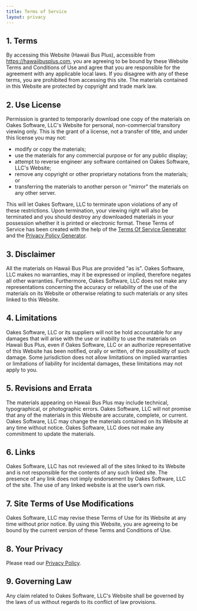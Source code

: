 ```yaml
---
title: Terms of Service
layout: privacy
---
```


## 1. Terms

By accessing this Website (Hawaii Bus Plus), accessible from https://hawaiibusplus.com, you are agreeing to be bound by these Website Terms and Conditions of Use and agree that you are responsible for the agreement with any applicable local laws. If you disagree with any of these terms, you are prohibited from accessing this site. The materials contained in this Website are protected by copyright and trade mark law.

## 2. Use License

Permission is granted to temporarily download one copy of the materials on Oakes Software, LLC's Website for personal, non-commercial transitory viewing only. This is the grant of a license, not a transfer of title, and under this license you may not:

- modify or copy the materials;
- use the materials for any commercial purpose or for any public display;
- attempt to reverse engineer any software contained on Oakes Software, LLC's Website;
- remove any copyright or other proprietary notations from the materials; or
- transferring the materials to another person or "mirror" the materials on any other server.

This will let Oakes Software, LLC to terminate upon violations of any of these restrictions. Upon termination, your viewing right will also be terminated and you should destroy any downloaded materials in your possession whether it is printed or electronic format. These Terms of Service has been created with the help of the [Terms Of Service Generator](https://www.termsofservicegenerator.net) and the [Privacy Policy Generator](https://www.generateprivacypolicy.com).

## 3. Disclaimer

All the materials on Hawaii Bus Plus are provided "as is". Oakes Software, LLC makes no warranties, may it be expressed or implied, therefore negates all other warranties. Furthermore, Oakes Software, LLC does not make any representations concerning the accuracy or reliability of the use of the materials on its Website or otherwise relating to such materials or any sites linked to this Website.

## 4. Limitations

Oakes Software, LLC or its suppliers will not be hold accountable for any damages that will arise with the use or inability to use the materials on Hawaii Bus Plus, even if Oakes Software, LLC or an authorize representative of this Website has been notified, orally or written, of the possibility of such damage. Some jurisdiction does not allow limitations on implied warranties or limitations of liability for incidental damages, these limitations may not apply to you.

## 5. Revisions and Errata

The materials appearing on Hawaii Bus Plus may include technical, typographical, or photographic errors. Oakes Software, LLC will not promise that any of the materials in this Website are accurate, complete, or current. Oakes Software, LLC may change the materials contained on its Website at any time without notice. Oakes Software, LLC does not make any commitment to update the materials.

## 6. Links

Oakes Software, LLC has not reviewed all of the sites linked to its Website and is not responsible for the contents of any such linked site. The presence of any link does not imply endorsement by Oakes Software, LLC of the site. The use of any linked website is at the user’s own risk.

## 7. Site Terms of Use Modifications

Oakes Software, LLC may revise these Terms of Use for its Website at any time without prior notice. By using this Website, you are agreeing to be bound by the current version of these Terms and Conditions of Use.

## 8. Your Privacy

Please read our [Privacy Policy](/privacy/).

## 9. Governing Law

Any claim related to Oakes Software, LLC's Website shall be governed by the laws of us without regards to its conflict of law provisions.

